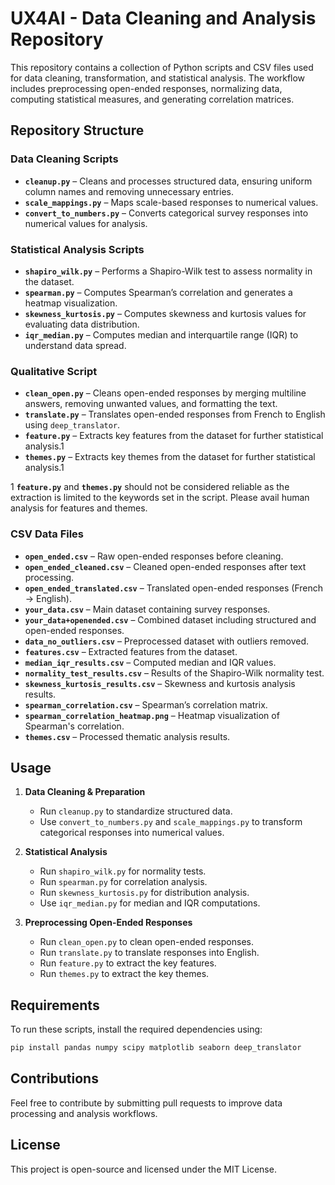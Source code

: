 # UX4AI - Data Cleaning and Analysis Repository

This repository contains a collection of Python scripts and CSV files used for data cleaning, transformation, and statistical analysis. The workflow includes preprocessing open-ended responses, normalizing data, computing statistical measures, and generating correlation matrices.

## Repository Structure

### **Data Cleaning Scripts**
- **`cleanup.py`** – Cleans and processes structured data, ensuring uniform column names and removing unnecessary entries.
- **`scale_mappings.py`** – Maps scale-based responses to numerical values.
- **`convert_to_numbers.py`** – Converts categorical survey responses into numerical values for analysis.

### **Statistical Analysis Scripts**
- **`shapiro_wilk.py`** – Performs a Shapiro-Wilk test to assess normality in the dataset.
- **`spearman.py`** – Computes Spearman’s correlation and generates a heatmap visualization.
- **`skewness_kurtosis.py`** – Computes skewness and kurtosis values for evaluating data distribution.
- **`iqr_median.py`** – Computes median and interquartile range (IQR) to understand data spread.

### **Qualitative Script**
- **`clean_open.py`** – Cleans open-ended responses by merging multiline answers, removing unwanted values, and formatting the text.
- **`translate.py`** – Translates open-ended responses from French to English using `deep_translator`.
- **`feature.py`** – Extracts key features from the dataset for further statistical analysis.1
- **`themes.py`** – Extracts key themes from the dataset for further statistical analysis.1

1 **`feature.py`** and **`themes.py`** should not be considered reliable as the extraction is limited to the keywords set in the script. Please avail human analysis for features and themes.

### **CSV Data Files**
- **`open_ended.csv`** – Raw open-ended responses before cleaning.
- **`open_ended_cleaned.csv`** – Cleaned open-ended responses after text processing.
- **`open_ended_translated.csv`** – Translated open-ended responses (French → English).
- **`your_data.csv`** – Main dataset containing survey responses.
- **`your_data+openended.csv`** – Combined dataset including structured and open-ended responses.
- **`data_no_outliers.csv`** – Preprocessed dataset with outliers removed.
- **`features.csv`** – Extracted features from the dataset.
- **`median_iqr_results.csv`** – Computed median and IQR values.
- **`normality_test_results.csv`** – Results of the Shapiro-Wilk normality test.
- **`skewness_kurtosis_results.csv`** – Skewness and kurtosis analysis results.
- **`spearman_correlation.csv`** – Spearman’s correlation matrix.
- **`spearman_correlation_heatmap.png`** – Heatmap visualization of Spearman's correlation.
- **`themes.csv`** – Processed thematic analysis results.

## Usage

1. **Data Cleaning & Preparation**
   - Run `cleanup.py` to standardize structured data.
   - Use `convert_to_numbers.py` and `scale_mappings.py` to transform categorical responses into numerical values.

2. **Statistical Analysis**
   - Run `shapiro_wilk.py` for normality tests.
   - Run `spearman.py` for correlation analysis.
   - Run `skewness_kurtosis.py` for distribution analysis.
   - Use `iqr_median.py` for median and IQR computations.
  
3. **Preprocessing Open-Ended Responses**
   - Run `clean_open.py` to clean open-ended responses.
   - Run `translate.py` to translate responses into English.
   - Run `feature.py` to extract the key features.
   - Run `themes.py` to extract the key themes.

## Requirements
To run these scripts, install the required dependencies using:

```bash
pip install pandas numpy scipy matplotlib seaborn deep_translator
```

## Contributions
Feel free to contribute by submitting pull requests to improve data processing and analysis workflows.

## License
This project is open-source and licensed under the MIT License.

